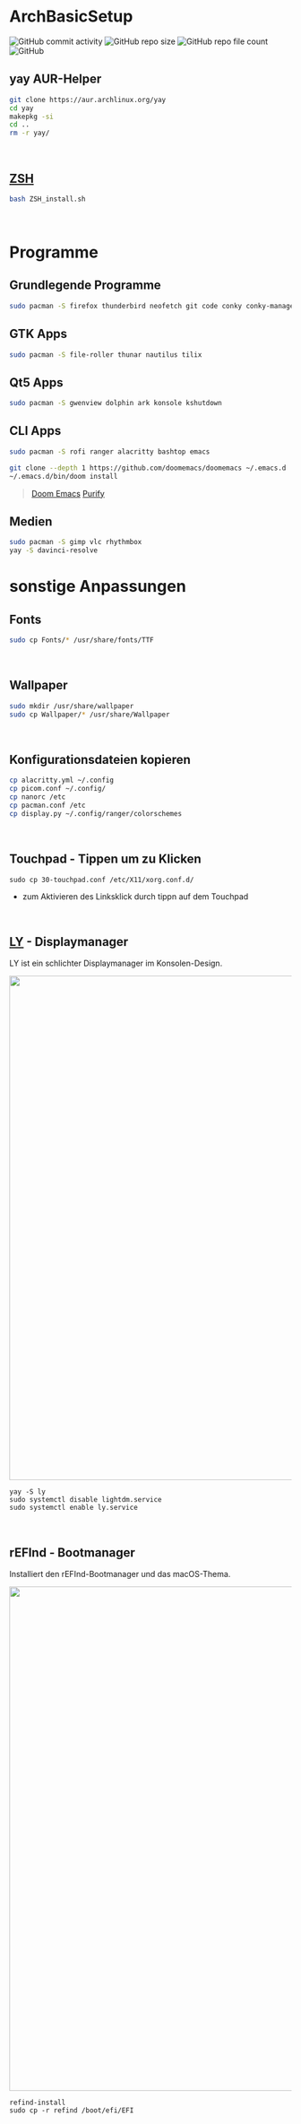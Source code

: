 # ArchBasicSetup
![GitHub commit activity](https://img.shields.io/github/commit-activity/m/Pfeffimann18/ArchSetup)
![GitHub repo size](https://img.shields.io/github/repo-size/Pfeffimann18/ArchSetup)
![GitHub repo file count](https://img.shields.io/github/directory-file-count/Pfeffimann18/ArchSetup)
![GitHub](https://img.shields.io/github/license/Pfeffimann18/ArchSetup)
</br>

## yay AUR-Helper
```bash
git clone https://aur.archlinux.org/yay
cd yay
makepkg -si
cd ..
rm -r yay/
``` 
<br />

## [ZSH](https://github.com/Pfeffimann18/ZSH)
```bash
bash ZSH_install.sh
```
</br>

# Programme

## Grundlegende Programme
```bash
sudo pacman -S firefox thunderbird neofetch git code conky conky-manager
```

## GTK Apps
```bash
sudo pacman -S file-roller thunar nautilus tilix
```

## Qt5 Apps
```bash
sudo pacman -S gwenview dolphin ark konsole kshutdown
```

## CLI Apps
```bash
sudo pacman -S rofi ranger alacritty bashtop emacs
```

```bash
git clone --depth 1 https://github.com/doomemacs/doomemacs ~/.emacs.d
~/.emacs.d/bin/doom install
```
> [Doom Emacs](https://github.com/doomemacs/doomemacs)
> [Purify](https://github.com/kyoz/purify)

## Medien
```bash
sudo pacman -S gimp vlc rhythmbox
yay -S davinci-resolve
```

# sonstige Anpassungen

## Fonts
```bash
sudo cp Fonts/* /usr/share/fonts/TTF
``` 
</br>

## Wallpaper
```bash
sudo mkdir /usr/share/wallpaper
sudo cp Wallpaper/* /usr/share/Wallpaper
```
</br>

## Konfigurationsdateien kopieren
```bash
cp alacritty.yml ~/.config
cp picom.conf ~/.config/
cp nanorc /etc
cp pacman.conf /etc
cp display.py ~/.config/ranger/colorschemes
```
</br>

## Touchpad - Tippen um zu Klicken
```
sudo cp 30-touchpad.conf /etc/X11/xorg.conf.d/
```
- zum Aktivieren des Linksklick durch tippn auf dem Touchpad 
<br />

## [LY](https://github.com/fairyglade/ly) - Displaymanager
LY ist ein schlichter Displaymanager im Konsolen-Design.

<p align="center">
  <img src="https://thumbs2.imgbox.com/33/8e/ahK81Qtk_t.png" width="900px">
</p>

```
yay -S ly
sudo systemctl disable lightdm.service
sudo systemctl enable ly.service
```
</br>

## rEFInd - Bootmanager
Installiert den rEFInd-Bootmanager und das macOS-Thema.

<p align="center">
  <img src="https://thumbs2.imgbox.com/4b/f5/V9FDFr5B_t.png" width="900px">
</p>

```
refind-install
sudo cp -r refind /boot/efi/EFI
```
</br>